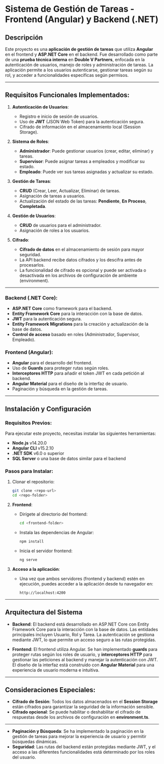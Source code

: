 
# Sistema de Gestión de Tareas - Frontend (Angular) y Backend (.NET)

## Descripción

Este proyecto es una **aplicación de gestión de tareas** que utiliza **Angular** en el frontend y **ASP.NET Core** en el backend. Fue desarrollado como parte de una **prueba técnica interna** en **Double V Partners**, enfocada en la autenticación de usuarios, manejo de roles y administración de tareas. La aplicación permite a los usuarios autenticarse, gestionar tareas según su rol, y acceder a funcionalidades específicas según permisos.

---

## Requisitos Funcionales Implementados:

1. **Autenticación de Usuarios**:
   - Registro e inicio de sesión de usuarios.
   - Uso de **JWT** (JSON Web Token) para la autenticación segura.
   - Cifrado de información en el almacenamiento local (Session Storage).

2. **Sistema de Roles**:
   - **Administrador**: Puede gestionar usuarios (crear, editar, eliminar) y tareas.
   - **Supervisor**: Puede asignar tareas a empleados y modificar su estado.
   - **Empleado**: Puede ver sus tareas asignadas y actualizar su estado.

3. **Gestión de Tareas**:
   - **CRUD** (Crear, Leer, Actualizar, Eliminar) de tareas.
   - Asignación de tareas a usuarios.
   - Actualización del estado de las tareas: **Pendiente**, **En Proceso**, **Completada**.

4. **Gestión de Usuarios**:
   - **CRUD** de usuarios para el administrador.
   - Asignación de roles a los usuarios.

5. **Cifrado**:
   - **Cifrado de datos** en el almacenamiento de sesión para mayor seguridad.
   - La API backend recibe datos cifrados y los descifra antes de procesarlos.
   - La funcionalidad de cifrado es opcional y puede ser activada o desactivada en los archivos de configuración de ambiente (environment).

---


### Backend (.NET Core):

- **ASP.NET Core** como framework para el backend.
- **Entity Framework Core** para la interacción con la base de datos.
- **JWT** para la autenticación segura.
- **Entity Framework Migrations** para la creación y actualización de la base de datos.
- **Control de acceso** basado en roles (Administrador, Supervisor, Empleado).
  
### Frontend (Angular):

- **Angular** para el desarrollo del frontend.
- Uso de **Guards** para proteger rutas según roles.
- **Interceptores HTTP** para añadir el token JWT en cada petición al backend.
- **Angular Material** para el diseño de la interfaz de usuario.
- Paginación y búsqueda en la gestión de tareas.
  
---

## Instalación y Configuración

### Requisitos Previos:

Para ejecutar este proyecto, necesitas instalar las siguientes herramientas:

- **Node.js** v14.20.0
- **Angular CLI** v15.2.10
- **.NET SDK** v6.0 o superior
- **SQL Server** o una base de datos similar para el backend

### Pasos para Instalar:

1. Clonar el repositorio:

   ```bash
   git clone <repo-url>
   cd <repo-folder>
   ```


3. **Frontend**:

   - Dirígete al directorio del frontend:

     ```bash
     cd <frontend-folder>
     ```

   - Instala las dependencias de Angular:

     ```bash
     npm install
     ```

   - Inicia el servidor frontend:

     ```bash
     ng serve
     ```

4. **Acceso a la aplicación**:

   - Una vez que ambos servidores (frontend y backend) estén en ejecución, puedes acceder a la aplicación desde tu navegador en:

     ```
     http://localhost:4200
     ```

---

## Arquitectura del Sistema

- **Backend**: El backend está desarrollado en ASP.NET Core con Entity Framework Core para la interacción con la base de datos. Las entidades principales incluyen Usuario, Rol y Tarea. La autenticación se gestiona mediante JWT, lo que permite un acceso seguro a las rutas protegidas.
  
- **Frontend**: El frontend utiliza Angular. Se han implementado **guards** para proteger rutas según los roles de usuario, y **interceptores HTTP** para gestionar las peticiones al backend y manejar la autenticación con JWT. El diseño de la interfaz está construido con **Angular Material** para una experiencia de usuario moderna e intuitiva.

---

## Consideraciones Especiales:

- **Cifrado de Sesión**: Todos los datos almacenados en el **Session Storage** están cifrados para garantizar la seguridad de la información sensible.
- **Cifrado opcional**: Se puede habilitar o deshabilitar el cifrado de respuestas desde los archivos de configuración en **environment.ts**.

---


- **Paginación y Búsqueda**: Se ha implementado la paginación en la gestión de tareas para mejorar la experiencia de usuario y permitir búsquedas dinámicas.
- **Seguridad**: Las rutas del backend están protegidas mediante JWT, y el acceso a las diferentes funcionalidades está determinado por los roles del usuario.



